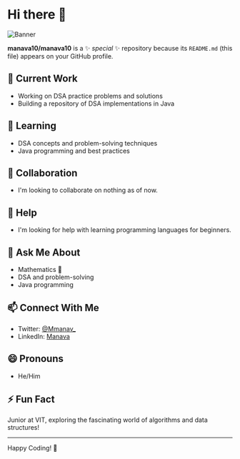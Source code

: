 # Hi there 👋

![Banner](https://via.placeholder.com/1500x500?text=Welcome+to+My+GitHub+Profile)

**manava10/manava10** is a ✨ _special_ ✨ repository because its `README.md` (this file) appears on your GitHub profile.

## 🔭 Current Work
- Working on DSA practice problems and solutions
- Building a repository of DSA implementations in Java

## 🌱 Learning
- DSA concepts and problem-solving techniques
- Java programming and best practices

## 👯 Collaboration
- I'm looking to collaborate on nothing as of now.

## 🤔 Help
- I'm looking for help with learning programming languages for beginners.

## 💬 Ask Me About
- Mathematics 🌿
- DSA and problem-solving
- Java programming

## 📫 Connect With Me
- Twitter: [@Mmanav_](https://twitter.com/Mmanav_)
- LinkedIn: [Manava](https://www.linkedin.com/in/manava10/)

## 😄 Pronouns
- He/Him

## ⚡ Fun Fact
Junior at VIT, exploring the fascinating world of algorithms and data structures!

---
Happy Coding! 🚀 